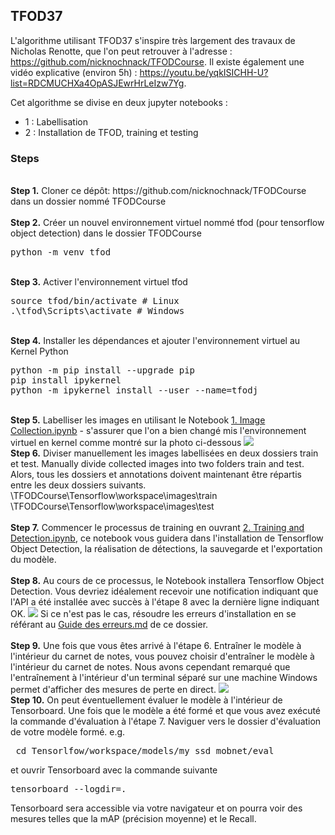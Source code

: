 ## TFOD37

L'algorithme utilisant TFOD37 s'inspire très largement des travaux de Nicholas Renotte, que l'on peut retrouver à l'adresse : https://github.com/nicknochnack/TFODCourse. Il existe également une vidéo explicative (environ 5h) : https://youtu.be/yqkISICHH-U?list=RDCMUCHXa4OpASJEwrHrLeIzw7Yg.

Cet algorithme se divise en deux jupyter notebooks :
- 1 : Labellisation
- 2 : Installation de TFOD, training et testing

### Steps
<br />
<b>Step 1.</b> Cloner ce dépôt: https://github.com/nicknochnack/TFODCourse dans un dossier nommé TFODCourse
<br/><br/>
<b>Step 2.</b> Créer un nouvel environnement virtuel nommé tfod (pour tensorflow object detection) dans le dossier TFODCourse
<pre>
python -m venv tfod
</pre> 
<br/>
<b>Step 3.</b> Activer l'environnement virtuel tfod
<pre>
source tfod/bin/activate # Linux
.\tfod\Scripts\activate # Windows 
</pre>
<br/>
<b>Step 4.</b> Installer les dépendances et ajouter l'environnement virtuel au Kernel Python
<pre>
python -m pip install --upgrade pip
pip install ipykernel
python -m ipykernel install --user --name=tfodj
</pre>
<br/>
<b>Step 5.</b> Labelliser les images en utilisant le Notebook <a href="https://github.com/Tijoxa/Projet-Fauchelevent/blob/main/TFOD37/1.%20Image%20Collection.ipynb">1. Image Collection.ipynb</a> - s'assurer que l'on a bien changé mis l'environnement virtuel en kernel comme montré sur la photo ci-dessous
<img src="https://i.imgur.com/8yac6Xl.png"> 
<br/>
<b>Step 6.</b> Diviser manuellement les images labellisées en deux dossiers train et test. Manually divide collected images into two folders train and test. Alors, tous les dossiers et annotations doivent maintenant être répartis entre les deux dossiers suivants. <br/>
\TFODCourse\Tensorflow\workspace\images\train<br />
\TFODCourse\Tensorflow\workspace\images\test
<br/><br/>
<b>Step 7.</b> Commencer le processus de training en ouvrant <a href="https://github.com/Tijoxa/Projet-Fauchelevent/blob/main/TFOD37/2.%20Training%20and%20Detection.ipynb">2. Training and Detection.ipynb</a>, ce notebook vous guidera dans l'installation de Tensorflow Object Detection, la réalisation de détections, la sauvegarde et l'exportation du modèle. 
<br /><br/>
<b>Step 8.</b> Au cours de ce processus, le Notebook installera Tensorflow Object Detection. Vous devriez idéalement recevoir une notification indiquant que l'API a été installée avec succès à l'étape 8 avec la dernière ligne indiquant OK.  
<img src="https://i.imgur.com/FSQFo16.png">
Si ce n'est pas le cas, résoudre les erreurs d'installation en se référant au <a href="https://github.com/nicknochnack/TFODCourse/blob/main/README.md">Guide des erreurs.md</a> de ce dossier.
<br /> <br/>
<b>Step 9.</b> Une fois que vous êtes arrivé à l'étape 6. Entraîner le modèle à l'intérieur du carnet de notes, vous pouvez choisir d'entraîner le modèle à l'intérieur du carnet de notes. Nous avons cependant remarqué que l'entraînement à l'intérieur d'un terminal séparé sur une machine Windows permet d'afficher des mesures de perte en direct. 
<img src="https://i.imgur.com/K0wLO57.png"> 
<br />
<b>Step 10.</b> On peut éventuellement évaluer le modèle à l'intérieur de Tensorboard. Une fois que le modèle a été formé et que vous avez exécuté la commande d'évaluation à l'étape 7. Naviguer vers le dossier d'évaluation de votre modèle formé. e.g. 
<pre> cd Tensorlfow/workspace/models/my_ssd_mobnet/eval</pre> 
et ouvrir Tensorboard avec la commande suivante
<pre>tensorboard --logdir=. </pre>
Tensorboard sera accessible via votre navigateur et on pourra voir des mesures telles que la mAP (précision moyenne) et le Recall.
<br />

